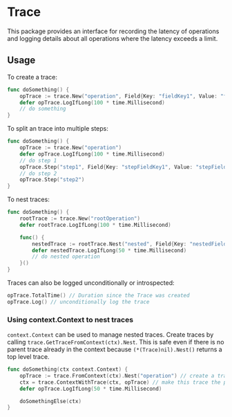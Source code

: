 # Trace

This package provides an interface for recording the latency of operations and logging details
about all operations where the latency exceeds a limit.

## Usage

To create a trace:

```go
func doSomething() {
    opTrace := trace.New("operation", Field{Key: "fieldKey1", Value: "fieldValue1"})
    defer opTrace.LogIfLong(100 * time.Millisecond)
    // do something
}
```

To split an trace into multiple steps:

```go
func doSomething() {
    opTrace := trace.New("operation")
    defer opTrace.LogIfLong(100 * time.Millisecond)
    // do step 1
    opTrace.Step("step1", Field{Key: "stepFieldKey1", Value: "stepFieldValue1"})
    // do step 2
    opTrace.Step("step2")
}
```

To nest traces:

```go
func doSomething() {
    rootTrace := trace.New("rootOperation")
    defer rootTrace.LogIfLong(100 * time.Millisecond)

    func() {
        nestedTrace := rootTrace.Nest("nested", Field{Key: "nestedFieldKey1", Value: "nestedFieldValue1"})
        defer nestedTrace.LogIfLong(50 * time.Millisecond)
        // do nested operation
    }()
}
```

Traces can also be logged unconditionally or introspected:

```go
opTrace.TotalTime() // Duration since the Trace was created
opTrace.Log() // unconditionally log the trace
```

### Using context.Context to nest traces

`context.Context` can be used to manage nested traces. Create traces by calling `trace.GetTraceFromContext(ctx).Nest`.
This is safe even if there is no parent trace already in the context because `(*(Trace)nil).Nest()` returns
a top level trace.

```go
func doSomething(ctx context.Context) {
    opTrace := trace.FromContext(ctx).Nest("operation") // create a trace, possibly nested
    ctx = trace.ContextWithTrace(ctx, opTrace) // make this trace the parent trace of the context
    defer opTrace.LogIfLong(50 * time.Millisecond)

    doSomethingElse(ctx)
}
```